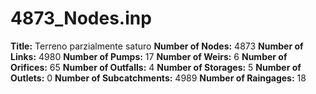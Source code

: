# 4873_Nodes.inp
**Title:** Terreno parzialmente saturo
**Number of Nodes:** 4873
**Number of Links:** 4980
**Number of Pumps:** 17
**Number of Weirs:** 6
**Number of Orifices:** 65
**Number of Outfalls:** 4
**Number of Storages:** 5
**Number of Outlets:** 0
**Number of Subcatchments:** 4989
**Number of Raingages:** 18
